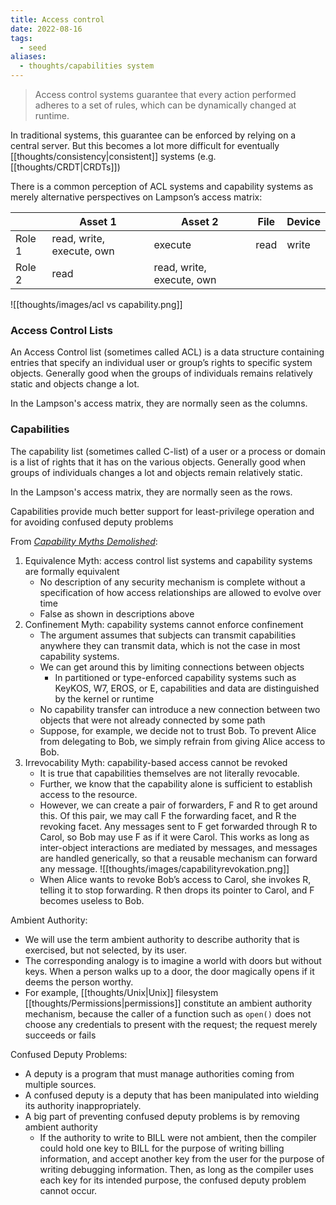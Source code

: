 ```yaml
---
title: Access control
date: 2022-08-16
tags:
  - seed
aliases:
  - thoughts/capabilities system
---
```


> Access control systems guarantee that every action performed adheres to a set of rules, which can be dynamically changed at runtime.

In traditional systems, this guarantee can be enforced by relying on a central server. But this becomes a lot more difficult for eventually [[thoughts/consistency|consistent]] systems (e.g. [[thoughts/CRDT|CRDTs]])

There is a common perception of ACL systems and capability systems as merely alternative perspectives on Lampson’s access matrix:

|        | Asset 1                   | Asset 2                   | File | Device |
| ------ | ------------------------- | ------------------------- | ---- | ------ |
| Role 1 | read, write, execute, own | execute                   | read | write  |
| Role 2 | read                      | read, write, execute, own |      |        |

![[thoughts/images/acl vs capability.png]]

### Access Control Lists

An Access Control list (sometimes called ACL) is a data structure containing entries that specify an individual user or group’s rights to specific system objects. Generally good when the groups of individuals remains relatively static and objects change a lot.

In the Lampson's access matrix, they are normally seen as the columns.

### Capabilities

The capability list (sometimes called C-list) of a user or a process or domain is a list of rights that it has on the various objects. Generally good when groups of individuals changes a lot and objects remain relatively static.

In the Lampson's access matrix, they are normally seen as the rows.

Capabilities provide much better support for least-privilege operation and for avoiding confused deputy problems

From _[Capability Myths Demolished](https://srl.cs.jhu.edu/pubs/SRL2003-02.pdf)_:

1. Equivalence Myth: access control list systems and capability systems are formally equivalent
   - No description of any security mechanism is complete without a specification of how access relationships are allowed to evolve over time
   - False as shown in descriptions above
2. Confinement Myth: capability systems cannot enforce confinement
   - The argument assumes that subjects can transmit capabilities anywhere they can transmit data, which is not the case in most capability systems.
   - We can get around this by limiting connections between objects
     - In partitioned or type-enforced capability systems such as KeyKOS, W7, EROS, or E, capabilities and data are distinguished by the kernel or runtime
   - No capability transfer can introduce a new connection between two objects that were not already connected by some path
   - Suppose, for example, we decide not to trust Bob. To prevent Alice from delegating to Bob, we simply refrain from giving Alice access to Bob.
3. Irrevocability Myth: capability-based access cannot be revoked
   - It is true that capabilities themselves are not literally revocable.
   - Further, we know that the capability alone is sufficient to establish access to the resource.
   - However, we can create a pair of forwarders, F and R to get around this. Of this pair, we may call F the forwarding facet, and R the revoking facet. Any messages sent to F get forwarded through R to Carol, so Bob may use F as if it were Carol. This works as long as inter-object interactions are mediated by messages, and messages are handled generically, so that a reusable mechanism can forward any message. ![[thoughts/images/capabilityrevokation.png]]
   - When Alice wants to revoke Bob’s access to Carol, she invokes R, telling it to stop forwarding. R then drops its pointer to Carol, and F becomes useless to Bob.

Ambient Authority:

- We will use the term ambient authority to describe authority that is exercised, but not selected, by its user.
- The corresponding analogy is to imagine a world with doors but without keys. When a person walks up to a door, the door magically opens if it deems the person worthy.
- For example, [[thoughts/Unix|Unix]] filesystem [[thoughts/Permissions|permissions]] constitute an ambient authority mechanism, because the caller of a function such as `open()` does not choose any credentials to present with the request; the request merely succeeds or fails

Confused Deputy Problems:

- A deputy is a program that must manage authorities coming from multiple sources.
- A confused deputy is a deputy that has been manipulated into wielding its authority inappropriately.
- A big part of preventing confused deputy problems is by removing ambient authority
  - If the authority to write to BILL were not ambient, then the compiler could hold one key to BILL for the purpose of writing billing information, and accept another key from the user for the purpose of writing debugging information. Then, as long as the compiler uses each key for its intended purpose, the confused deputy problem cannot occur.
